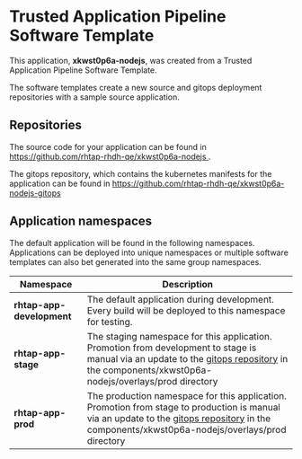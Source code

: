 # Trusted Application Pipeline Software Template

This application, **xkwst0p6a-nodejs**, was created from a Trusted Application Pipeline Software Template.

The software templates create a new source and gitops deployment repositories with a sample source application. 

## Repositories

The source code for your application can be found in [https://github.com/rhtap-rhdh-qe/xkwst0p6a-nodejs ](https://github.com/rhtap-rhdh-qe/xkwst0p6a-nodejs ).
 
The gitops repository, which contains the kubernetes manifests for the application can be found in 
[https://github.com/rhtap-rhdh-qe/xkwst0p6a-nodejs-gitops ](https://github.com/rhtap-rhdh-qe/xkwst0p6a-nodejs-gitops ) 

## Application namespaces 

The default application will be found in the following namespaces. Applications can be deployed into unique namespaces or multiple software templates can also bet generated into the same group namespaces.  

|  Namespace   |  Description   |  
| -------- | -------- |   
| **rhtap-app-development** | The default application during development. Every build will be deployed to this namespace for testing. | 
| **rhtap-app-stage** | The staging namespace for this application. Promotion from development to stage is manual via an update to the [gitops repository](https://github.com/rhtap-rhdh-qe/xkwst0p6a-nodejs-gitops ) in the components/xkwst0p6a-nodejs/overlays/prod directory |  
| **rhtap-app-prod** | The production namespace for this application. Promotion from stage to production is manual via an update to the [gitops repository](https://github.com/rhtap-rhdh-qe/xkwst0p6a-nodejs-gitops ) in the components/xkwst0p6a-nodejs/overlays/prod directory | 